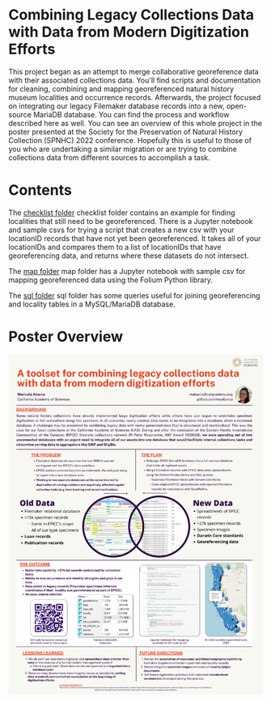 # Combining Legacy Collections Data with Data from Modern Digitization Efforts
 This project began as an attempt to merge collaborative georeference data with their associated collections data. You'll find scripts and documentation for cleaning, combining and mapping georeferenced natural history museum localities and occurrence records. Afterwards, the project focused on integrating our legacy Filemaker database records into a new, open-source MariaDB database. You can find the process and workflow described here as well. You can see an overview of this whole project in the poster presented at the Society for the Preservation of Natural History Collection (SPNHC) 2022 conference. Hopefully this is useful to those of you who are undertaking a similar migration or are trying to combine collections data from different sources to accomplish a task. 
 
 # Contents 
 The [checklist folder](createGeorefChecklist) checklist folder contains an example for finding localities that still need to be georeferenced. There is a Jupyter notebook and sample csvs for trying a script that creates a new csv with your locationID records that have not yet been georeferenced. It takes all of your locationIDs and compares them to a list of locationIDs that have georeferencing data, and returns where these datasets do not intersect. 
 
 The [map folder](mapGeorefData) map folder has a Jupyter notebook with sample csv for mapping georeferenced data using the Folium Python library. 
 
 The [sql folder](SQL) sql folder has some queries useful for joining georeferencing and locality tables in a MySQL/MariaDB database. 
 
 # Poster Overview
 ![poster](docs/Abarca_SPNHC2022_Poster.png)
